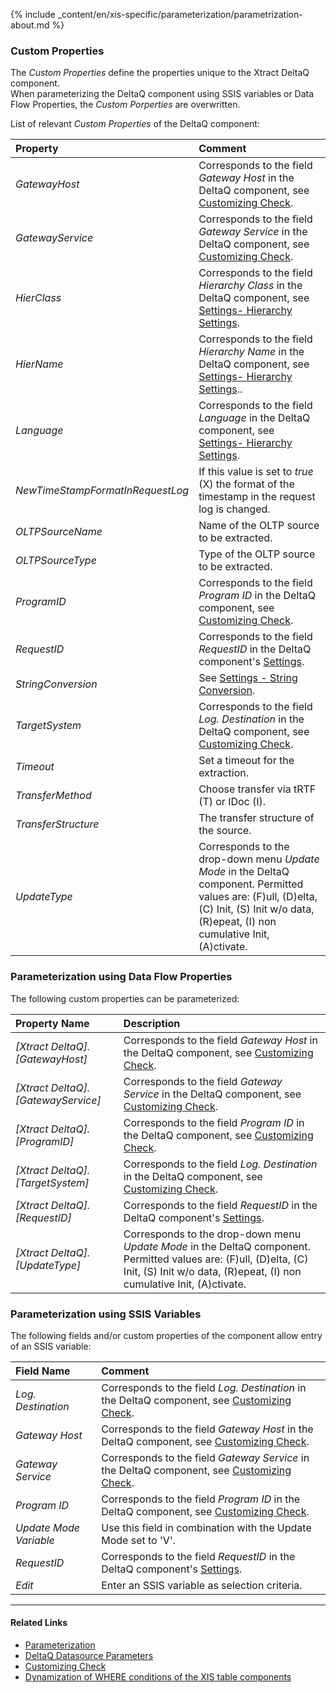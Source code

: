 {% include _content/en/xis-specific/parameterization/parametrization-about.md  %}

### Custom Properties
The *Custom Properties* define the properties unique to the Xtract DeltaQ component. <br>
When parameterizing the DeltaQ component using SSIS variables or Data Flow Properties, the *Custom Porperties* are overwritten.

List of relevant *Custom Properties* of the DeltaQ component:

|Property|Comment|
|:----|:----|
| *GatewayHost* | Corresponds to the field *Gateway Host* in the DeltaQ component, see [Customizing Check](./customizing-check).|
| *GatewayService* | Corresponds to the field *Gateway Service* in the DeltaQ component, see [Customizing Check](./customizing-check).|
| *HierClass* | Corresponds to the field *Hierarchy Class* in the DeltaQ component, see [Settings- Hierarchy Settings](./settings#hierarchy-settings).|
| *HierName* | Corresponds to the field *Hierarchy Name* in the DeltaQ component, see [Settings- Hierarchy Settings](./settings#hierarchy-settings).. |
| *Language* | Corresponds to the field *Language* in the DeltaQ component, see [Settings- Hierarchy Settings](./settings#hierarchy-settings).|
| *NewTimeStampFormatInRequestLog* | If this value is set to *true* (X) the format of the timestamp in the request log is changed.|
| *OLTPSourceName* | Name of the OLTP source to be extracted.|
| *OLTPSourceType* | Type of the OLTP source to be extracted.|
| *ProgramID* | Corresponds to the field *Program ID* in the DeltaQ component, see [Customizing Check](./customizing-check).|
| *RequestID* | Corresponds to the field *RequestID* in the DeltaQ component's [Settings](./settings).|
| *StringConversion* | See [Settings - String Conversion](./settings#string-conversion).|
| *TargetSystem* | Corresponds to the field *Log. Destination* in the DeltaQ component, see [Customizing Check](./customizing-check).|
| *Timeout* | Set a timeout for the extraction.|
| *TransferMethod* | Choose transfer via tRTF (T) or IDoc (I).|
| *TransferStructure* | The transfer structure of the source.|
| *UpdateType* | Corresponds to the drop-down menu *Update Mode* in the DeltaQ component. Permitted values are: (F)ull, (D)elta, (C) Init, (S) Init w/o data, (R)epeat, (I) non cumulative Init, (A)ctivate.|

### Parameterization using Data Flow Properties
The following custom properties can be parameterized:

|Property Name|Description|
|:----|:----|
| *[Xtract DeltaQ].[GatewayHost]*|Corresponds to the field *Gateway Host* in the DeltaQ component, see [Customizing Check](./customizing-check).|
| *[Xtract DeltaQ].[GatewayService]*|Corresponds to the field *Gateway Service* in the DeltaQ component, see [Customizing Check](./customizing-check).|
| *[Xtract DeltaQ].[ProgramID]*|Corresponds to the field *Program ID* in the DeltaQ component, see [Customizing Check](./customizing-check).|
| *[Xtract DeltaQ].[TargetSystem]*|Corresponds to the field *Log. Destination* in the DeltaQ component, see [Customizing Check](./customizing-check).|
| *[Xtract DeltaQ].[RequestID]*|Corresponds to the field *RequestID* in the DeltaQ component's [Settings](./settings).|
| *[Xtract DeltaQ].[UpdateType]*|Corresponds to the drop-down menu *Update Mode* in the DeltaQ component. Permitted values are: (F)ull, (D)elta, (C) Init, (S) Init w/o data, (R)epeat, (I) non cumulative Init, (A)ctivate.  |


### Parameterization using SSIS Variables
The following fields and/or custom properties of the component allow entry of an SSIS variable:

|Field Name|Comment|
|:----|:----|
| *Log. Destination*|Corresponds to the field *Log. Destination* in the DeltaQ component, see [Customizing Check](./customizing-check).|
| *Gateway Host*| Corresponds to the field *Gateway Host* in the DeltaQ component, see [Customizing Check](./customizing-check).|
| *Gateway Service*|Corresponds to the field *Gateway Service* in the DeltaQ component, see [Customizing Check](./customizing-check).|
| *Program ID*|Corresponds to the field *Program ID* in the DeltaQ component, see [Customizing Check](./customizing-check).|
| *Update Mode Variable*| Use this field in combination with the Update Mode set to 'V'.|
| *RequestID*|Corresponds to the field *RequestID* in the DeltaQ component's [Settings](./settings).|
| *Edit*| Enter an SSIS variable as selection criteria.|


****
#### Related Links
- [Parameterization](../parameterization) <br>
- [DeltaQ Datasource Parameters](./datasource-parameters) <br>
- [Customizing Check](./customizing-check) <br>
- [Dynamization of WHERE conditions of the XIS table components](https://kb.theobald-software.com/xtract-is/Dynamization-of-WHERE-conditions-of-the-XIS-table-components)